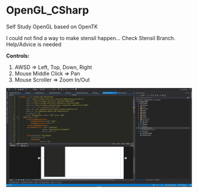 # OpenGL_CSharp
Self Study OpenGL based on OpenTK

I could not find a way to make stensil happen... Check Stensil Branch. Help/Advice is needed

**Controls:**
<ol>
  <li>AWSD => Left, Top, Down, Right</li>
  <li>Mouse Middle Click => Pan</li>
  <li>Mouse Scroller => Zoom In/Out</li>
  </ol>

![](TestExample.gif)
